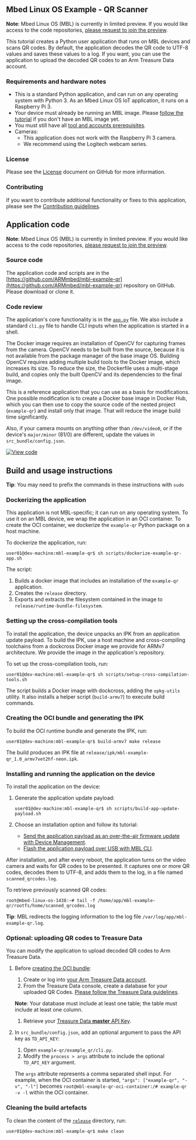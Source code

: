 ## Mbed Linux OS Example - QR Scanner

<span class="notes">**Note**: Mbed Linux OS (MBL) is currently in limited preview. If you would like access to the code repositories, [please request to join the preview](https://os.mbed.com/linux-os/).</span>

This tutorial creates a Python user application that runs on MBL devices and scans QR codes. By default, the application decodes the QR code to UTF-8 values and saves these values to a log. If you want, you can use the application to upload the decoded QR codes to an Arm Treasure Data account.

### Requirements and hardware notes

* This is a standard Python application, and can run on any operating system with Python 3. As an Mbed Linux OS IoT application, it runs on a Raspberry Pi 3.
* Your device must already be running an MBL image. Please [follow the tutorial](../getting-started/tutorial-building-an-image.html) if you don't have an MBL image yet.
* You must still have all [tool and accounts prerequisites](../getting-started/setting-up-and-supported-hardware.html).
* Cameras:
    * This application does not work with the Raspberry Pi 3 camera.
    * We recommend using the Logitech webcam series.

### License

Please see the [License](https://github.com/ARMmbed/mbl-example-qr/blob/master/LICENSE.md) document on GitHub for more information.

### Contributing

If you want to contribute additional functionality or fixes to this application, please see the [Contribution guidelines](../references/contribution-guidelines.html).

## Application code

<span class="notes">**Note**: Mbed Linux OS (MBL) is currently in limited preview. If you would like access to the code repositories, [please request to join the preview](https://os.mbed.com/linux-os/).</span>

### Source code

The application code and scripts are in the [https://github.com/ARMmbed/mbl-example-qr](https://github.com/ARMmbed/mbl-example-qr) repository on GitHub. Please download or clone it.

### Code review

The application's core functionality is in the [`app.py`](https://github.com/ARMmbed/mbl-example-qr/blob/master/example-qr/example_qr/app.py) file. We also include a standard `cli.py` file to handle CLI inputs when the application is started in a shell.

The Docker image requires an installation of OpenCV for capturing frames from the camera. OpenCV needs to be built from the source, because it is not available from the package manager of the base image OS. Building OpenCV requires adding multiple build tools to the Docker image, which increases its size. To reduce the size, the Dockerfile uses a multi-stage build, and copies only the built OpenCV and its dependencies to the final image.

This is a reference application that you can use as a basis for modifications. One possible modification is to create a Docker base image in Docker Hub, which you can then use to copy<!--copy to where?--> the source code of the nested project (`example-qr`) and install only that image. That will reduce the image build time significantly.

Also, if your camera mounts on anything other than `/dev/video0`, or if the device's `major/minor` (81/0) are different, update the values in `src_bundle/config.json`.

[![View code](https://www.mbed.com/embed/?url=https://github.com/ARMmbed/mbl-example-qr/blob/master/example-qr/example_qr/)](https://github.com/ARMmbed/mbl-example-qr/blob/master/example-qr/example_qr/app.py)

## Build and usage instructions

<span class="tips">**Tip**: You may need to prefix the commands in these instructions with `sudo`</span>

### Dockerizing the application

This application is not MBL-specific; it can run on any operating system. To use it on an MBL device, we wrap the application in an OCI container. To create the OCI container, we dockerize the `example-qr` Python package on a host machine.

To dockerize the application, run:

```
user01@dev-machine:mbl-example-qr$ sh scripts/dockerize-example-qr-app.sh
```

The script:

1. Builds a docker image that includes an installation of the `example-qr` application.
1. Creates the `release` directory.
1. Exports and extracts the filesystem contained in the image to `release/runtime-bundle-filesystem`.

### Setting up the cross-compilation tools

To install the application, the device unpacks an IPK from an application update payload. To build the IPK, use a host machine and cross-compiling toolchains from a dockcross Docker image we provide for ARMv7 architecture. We provide the image in the application's repository.

To set up the cross-compilation tools, run:

```
user01@dev-machine:mbl-example-qr$ sh scripts/setup-cross-compilation-tools.sh
```

The script builds a Docker image with dockcross, adding the `opkg-utils` utility. It also installs a helper script (`build-armv7`) to execute build commands.

### Creating the OCI bundle and generating the IPK

To build the OCI runtime bundle and generate the IPK, run:

```
user01@dev-machine:mbl-example-qr$ build-armv7 make release
```

The build produces an IPK file at `release/ipk/mbl-example-qr_1.0_armv7vet2hf-neon.ipk`.

### Installing and running the application on the device

To install the application on the device:

1. Generate the application update payload:

    ```
    user01@dev-machine:mbl-example-qr$ sh scripts/build-app-update-payload.sh
    ```
1. Choose an installation option and follow its tutorial:

    * [Send the application payload as an over-the-air firmware update with Device Management](../getting-started/tutorial-updating-mbl-devices-and-applications.html).
    * [Flash the application payload over USB with MBL CLI](../tools/device-update.html#update-an-application).

After installation, and after every reboot, the application turns on the video camera and waits for QR codes to be presented. It captures one or more QR codes, decodes them to UTF-8, and adds them to the log, in a file named `scanned_qrcodes.log`.

To retrieve previously scanned QR codes:

```
root@mbed-linux-os-1438:~# tail -f /home/app/mbl-example-qr/rootfs/home/scanned_qrcodes.log
```

<span class="tips">**Tip**: MBL redirects the logging information to the log file `/var/log/app/mbl-example-qr.log`.</span>

### Optional: uploading QR codes to Treasure Data

You can modify the application to upload decoded QR codes to Arm Treasure Data.

1. Before [creating the OCI bundle](#creating-oci-bundle-and-ipk):

    1. Create or log into [your Arm Treasure Data account](https://console.treasuredata.com/).
    1. From the Treasure Data console, create a database for your uploaded QR Codes. [Please follow the Treasure Data guidelines](https://support.treasuredata.com/hc/en-us/articles/360001266348-Database-and-Table-Management).

    <span class="notes">**Note**: Your database must include at least one table; the table must include at least one column.</span>

    1. Retrieve your [Treasure Data **master** API Key](https://support.treasuredata.com/hc/en-us/articles/360000763288-Get-API-Keys).


1. In `src_bundle/config.json`, add an optional argument to pass the API key as `TD_API_KEY`:
    1. Open `example-qr/example_qr/cli.py`.
    1. Modify the `process > args` attribute to include the optional `TD_API_KEY` argument.

    The `args` attribute represents a comma separated shell input. For example, when the OCI container is started, `"args": ["example-qr", "-v", "-l"]` becomes `root@mbl-example-qr-oci-container:/# example-qr -v -l` within the OCI container.


### Cleaning the build artefacts

To clean the content of the [`release`](release/) directory, run:

```
user01@dev-machine:mbl-example-qr$ make clean
```
